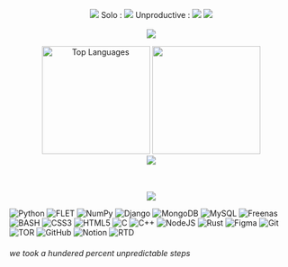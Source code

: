 <p align="center">
  <img src=https://badges.pufler.dev/commits/monthly/lap-does-things&v=5> Solo : <img src=https://badges.pufler.dev/repos/lap-does-things> Unproductive : <img src=https://badges.pufler.dev/repos/Unproductive-Lab> <img src=https://app.codacy.com/project/badge/Grade/9a8ec5c64ec445fb9fcd0ba7e04b7145>
 <br>
  <br>
  <img src =https://readme-typing-svg.demolab.com?font=Fira+Code&pause=1000&color=FFFFFF&center=true&vCenter=true&width=435&lines=Unproductive+CEO>
</p>

  <div align="center">
    <img height="192px" alt="Top Languages" src="https://github-readme-stats.vercel.app/api/top-langs/?username=lap-does-things&v=8&theme=transparent&title_color=00abf0&color=E3E3E3&text_color=DEDEDE&hide_border=true&text_bold=true&layout=compact"weight=41% height="192px"/>
      <img height="192px" src="https://github-readme-stats.vercel.app/api?username=lap-does-things&v=8&theme=transparent&rank_icon=github&title_color=00abf0&color=E3E3E3&text_color=DEDEDE&hide_border=true&custom_title=GitHub⠀Stats&show_icons=true"/>
<!--       <img src="https://wakatime.com/share/@K1rsN7/00fbd77f-ac04-4ba5-aebe-b75a9efc825a.svg" height="500px"/> -->
  </div>
  <div align="center">

   <img src="https://github-readme-stats.vercel.app/api/wakatime?username=@lap&layout=compact&theme=shadow_blue&hide=Other&title_color=00abf0&bg_color=00000000&text_color=DEDEDE&border_color=00000000&v=18">
  </div>

<div align="center">
<br>

</div>
<br>


<p align="center">
<img src =https://readme-typing-svg.demolab.com?font=Fira+Code&pause=1000&color=FFFFFF&center=true&vCenter=true&width=435&lines=Primary+Tech+Stack>
</p>

![Python](https://img.shields.io/badge/Python-3670A0?style=flat&logo=python&logoColor=ffdd54) ![FLET](https://img.shields.io/badge/Flet-02569B?style=flat&logo=flutter&logoColor=ffdd54) ![NumPy](https://img.shields.io/badge/NumPy-%23013243.svg?style=flat&logo=numpy&logoColor=white) ![Django](https://img.shields.io/badge/Django-%23092E20.svg?style=flat&logo=Django&logoColor=white) ![MongoDB](https://img.shields.io/badge/MongoDB-%234ea94b.svg?style=flat&logo=mongodb&logoColor=white) ![MySQL](https://img.shields.io/badge/MySQL-4479A1.svg?style=flat&logo=mysql&logoColor=white) ![Freenas](https://img.shields.io/badge/FreeNas-343434?style=flat-square&logo=freenas) ![BASH](https://img.shields.io/badge/Bash-0C1713?style=flat-square&logo=GNU%20Bash) ![CSS3](https://img.shields.io/badge/CSS3-%231572B6.svg?style=flat&logo=css3&logoColor=white) ![HTML5](https://img.shields.io/badge/HTML5-%23E34F26.svg?style=flat&logo=html5&logoColor=white) ![C](https://img.shields.io/badge/C-%2300599C.svg?style=flat&logo=c&logoColor=white) ![C++](https://img.shields.io/badge/C++-%2300599C.svg?style=flat&logo=c%2B%2B&logoColor=white) ![NodeJS](https://img.shields.io/badge/Node.js-6DA55F?style=flat&logo=node.js&logoColor=white) ![Rust](https://img.shields.io/badge/Rust-000000?style=flat-square&logo=rust) ![Figma](https://img.shields.io/badge/Figma-%23F24E1E.svg?style=flat&logo=figma&logoColor=white) ![Git](https://img.shields.io/badge/Git-%23F05033.svg?style=flat&logo=git&logoColor=white) ![TOR](https://img.shields.io/badge/TOR-%237E4798.svg?style=flat&logo=tor-project&logoColor=white) ![GitHub](https://img.shields.io/badge/GitHub-%23121011.svg?style=flat&logo=github&logoColor=white) ![Notion](https://img.shields.io/badge/Notion-%23000000.svg?style=flat&logo=notion&logoColor=white) ![RTD](https://img.shields.io/badge/RTD-000000?style=flat-square&logo=Read%20the%20Docs)


<h6>we took a hundered percent unpredictable steps</h6>

<!--*



<!--**1\2 of [Unproductive](https://github.com/Unproductive-Lab) <br />**

Hey! I'm Лэп. (pronounced "lap" in eng.), I'm the type of guy that likes to make his programs suffer instead of him. <br />
Check out my non-NDA projects <br />
[Like that one time when I made a batch script that does sysadmining for you](https://github.com/lap-does-things/-) <br />
[...or a desktop app designed and engineered to pirate Microsoft's commercial products](https://github.com/lap-does-things/Windows-Manager) <br />
[...or a literal doxxing\ddosing tool within 110KB](https://github.com/lap-does-things/Nebula) <br />
[...or NOFACE, for whatever that's worth](https://github.com/Unproductive-Lab/NO-FACE) <br />
[...or a bot that automatically flips Linus Torvarlds off](https://github.com/lap-does-things/fucklinus) <br />
[...or an in-dev ricing script suite](https://github.com/stars/lap-does-things/lists/ricing-kit) <br />


also known as СЛОН ИЗ МХА (пиздец)
     
```
                         _____
         .-~---..._--~~~~     ~~~~---..__
        /       .  ~~-._                 ~-.
       /            .   |                   Y
       |        .       |                    \
       |  O        .   .|                     K
       |         .   . /                      |\
       /       Y       |                      | \_
      (   ( /  |.  .  /                       |  
      (   |/-^.\     |             :          j  
      /  /     \\___/    :          :        ."  
     (  )       `\       j           :       |    
     (  )        |      /_        ___.Y      :    
     j  j        /    ."  ~~---~~~ /   \     \       
  __/  /        /    / \    ".    /    .`\    ".        
  >__.~        |    |   `\    \  |    /   `\    \      
               [nn  ]     [nn  ] [nn  ]     [nn  ]        (представьте что он из мха)

```
